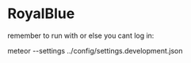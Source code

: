 # RoyalBlue

remember to run with or else you cant log in:

meteor --settings ../config/settings.development.json
